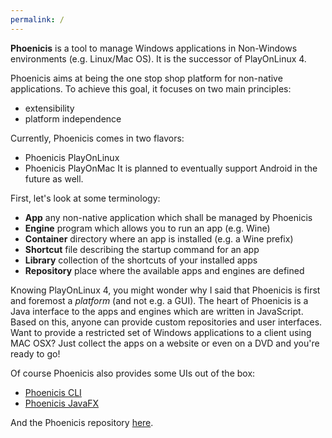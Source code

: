 ```yaml
---
permalink: /
---
```


**Phoenicis** is a tool to manage Windows applications in Non-Windows environments (e.g. Linux/Mac OS). It is the successor of PlayOnLinux 4.

Phoenicis aims at being the one stop shop platform for non-native applications. To achieve this goal, it focuses on two main principles:
* extensibility
* platform independence

Currently, Phoenicis comes in two flavors:
* Phoenicis PlayOnLinux
* Phoenicis PlayOnMac
It is planned to eventually support Android in the future as well.

First, let's look at some terminology:
* **App** any non-native application which shall be managed by Phoenicis
* **Engine** program which allows you to run an app (e.g. Wine)
* **Container** directory where an app is installed (e.g. a Wine prefix)
* **Shortcut** file describing the startup command for an app
* **Library** collection of the shortcuts of your installed apps
* **Repository** place where the available apps and engines are defined

Knowing PlayOnLinux 4, you might wonder why I said that Phoenicis is first and foremost a _platform_ (and not e.g. a GUI). The heart of Phoenicis is a Java interface to the apps and engines which are written in JavaScript. Based on this, anyone can provide custom repositories and user interfaces. Want to provide a restricted set of Windows applications to a client using MAC OSX? Just collect the apps on a website or even on a DVD and you're ready to go!

Of course Phoenicis also provides some UIs out of the box:
* [Phoenicis CLI](https://github.com/PlayOnLinux/POL-POM-5/wiki/Run#CLI)
* [Phoenicis JavaFX](https://github.com/PlayOnLinux/POL-POM-5/wiki/Run#JavaFX)

And the Phoenicis repository [here](https://github.com/PlayOnLinux/Scripts). 

